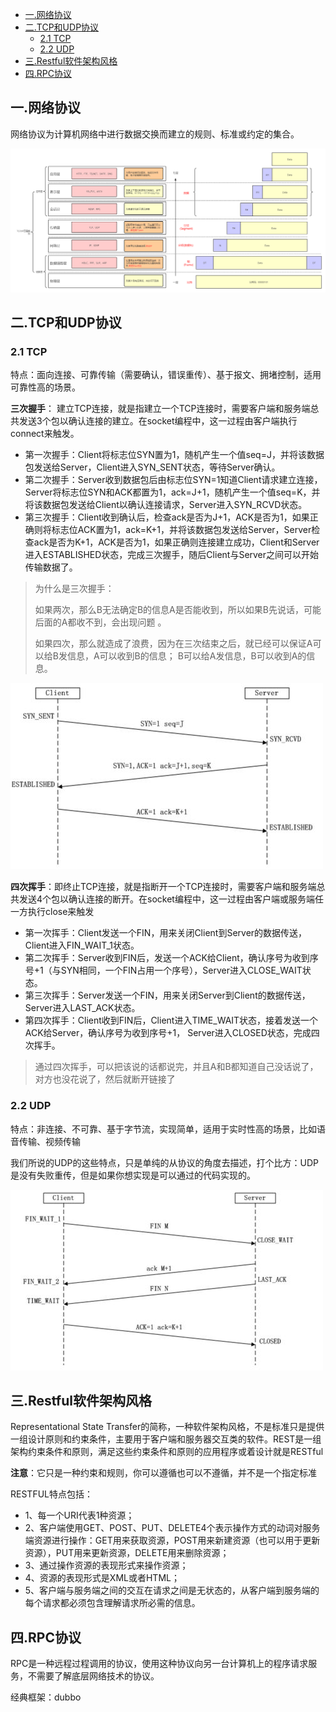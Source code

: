 - [一.网络协议](#一网络协议)
- [二.TCP和UDP协议](#二tcp和udp协议)
  - [2.1 TCP](#21-tcp)
  - [2.2 UDP](#22-udp)
- [三.Restful软件架构风格](#三restful软件架构风格)
- [四.RPC协议](#四rpc协议)


## 一.网络协议
网络协议为计算机网络中进行数据交换而建立的规则、标准或约定的集合。

![七层和四层网络协议](https://github.com/xujiangchen/Test-Notes/blob/main/Interface/imgs/OSI%E4%B8%83%E5%B1%82%E6%A8%A1%E5%9E%8B%E5%92%8CTCP_IP%E5%9B%9B%E5%B1%82%E6%A8%A1%E5%9E%8B.png)

## 二.TCP和UDP协议

### 2.1 TCP

特点：面向连接、可靠传输（需要确认，错误重传）、基于报文、拥堵控制，适用可靠性高的场景。

**三次握手**： 建立TCP连接，就是指建立一个TCP连接时，需要客户端和服务端总共发送3个包以确认连接的建立。在socket编程中，这一过程由客户端执行connect来触发。
- 第一次握手：Client将标志位SYN置为1，随机产生一个值seq=J，并将该数据包发送给Server，Client进入SYN_SENT状态，等待Server确认。
- 第二次握手：Server收到数据包后由标志位SYN=1知道Client请求建立连接，Server将标志位SYN和ACK都置为1，ack=J+1，随机产生一个值seq=K，并将该数据包发送给Client以确认连接请求，Server进入SYN_RCVD状态。
- 第三次握手：Client收到确认后，检查ack是否为J+1，ACK是否为1，如果正确则将标志位ACK置为1，ack=K+1，并将该数据包发送给Server，Server检查ack是否为K+1，ACK是否为1，如果正确则连接建立成功，Client和Server进入ESTABLISHED状态，完成三次握手，随后Client与Server之间可以开始传输数据了。

> 为什么是三次握手：
> 
> 如果两次，那么B无法确定B的信息A是否能收到，所以如果B先说话，可能后面的A都收不到，会出现问题 。
> 
> 如果四次，那么就造成了浪费，因为在三次结束之后，就已经可以保证A可以给B发信息，A可以收到B的信息； B可以给A发信息，B可以收到A的信息。


![三次握手](https://github.com/xujiangchen/Test-Notes/blob/main/Interface/imgs/%E4%B8%89%E6%AC%A1%E6%8F%A1%E6%89%8B.jpg)

**四次挥手**：即终止TCP连接，就是指断开一个TCP连接时，需要客户端和服务端总共发送4个包以确认连接的断开。在socket编程中，这一过程由客户端或服务端任一方执行close来触发

- 第一次挥手：Client发送一个FIN，用来关闭Client到Server的数据传送，Client进入FIN_WAIT_1状态。
- 第二次挥手：Server收到FIN后，发送一个ACK给Client，确认序号为收到序号+1（与SYN相同，一个FIN占用一个序号），Server进入CLOSE_WAIT状态。
- 第三次挥手：Server发送一个FIN，用来关闭Server到Client的数据传送，Server进入LAST_ACK状态。
- 第四次挥手：Client收到FIN后，Client进入TIME_WAIT状态，接着发送一个ACK给Server，确认序号为收到序号+1， Server进入CLOSED状态，完成四次挥手。

> 通过四次挥手，可以把该说的话都说完，并且A和B都知道自己没话说了，对方也没花说了，然后就断开链接了 

### 2.2 UDP

特点：非连接、不可靠、基于字节流，实现简单，适用于实时性高的场景，比如语音传输、视频传输

我们所说的UDP的这些特点，只是单纯的从协议的角度去描述，打个比方：UDP是没有失败重传，但是如果你想实现是可以通过的代码实现的。

![四次挥手](https://github.com/xujiangchen/Test-Notes/blob/main/Interface/imgs/%E5%9B%9B%E6%AC%A1%E6%8C%A5%E6%89%8B.jpg)

## 三.Restful软件架构风格

Representational State Transfer的简称，一种软件架构风格，不是标准只是提供一组设计原则和约束条件，主要用于客户端和服务器交互类的软件。REST是一组架构约束条件和原则，满足这些约束条件和原则的应用程序或着设计就是RESTful

**注意**：它只是一种约束和规则，你可以遵循也可以不遵循，并不是一个指定标准

RESTFUL特点包括：

- 1、每一个URI代表1种资源；
- 2、客户端使用GET、POST、PUT、DELETE4个表示操作方式的动词对服务端资源进行操作：GET用来获取资源，POST用来新建资源（也可以用于更新资源），PUT用来更新资源，DELETE用来删除资源；
- 3、通过操作资源的表现形式来操作资源；
- 4、资源的表现形式是XML或者HTML；
- 5、客户端与服务端之间的交互在请求之间是无状态的，从客户端到服务端的每个请求都必须包含理解请求所必需的信息。

## 四.RPC协议

RPC是一种远程过程调用的协议，使用这种协议向另一台计算机上的程序请求服务，不需要了解底层网络技术的协议。

经典框架：dubbo